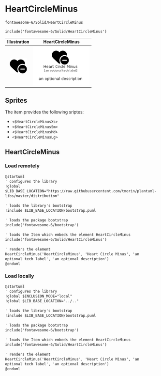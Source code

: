 # HeartCircleMinus


```text
fontawesome-6/Solid/HeartCircleMinus
```

```text
include('fontawesome-6/Solid/HeartCircleMinus')
```



| Illustration | HeartCircleMinus |
| :---: | :---: |
| ![illustration for Illustration](../../fontawesome-6/Solid/HeartCircleMinus.png) | ![illustration for HeartCircleMinus](../../fontawesome-6/Solid/HeartCircleMinus.Local.png) |



## Sprites
The item provides the following sriptes:

- `<$HeartCircleMinusXs>`
- `<$HeartCircleMinusSm>`
- `<$HeartCircleMinusMd>`
- `<$HeartCircleMinusLg>`





## HeartCircleMinus

### Load remotely
```plantuml
@startuml
' configures the library
!global $LIB_BASE_LOCATION="https://raw.githubusercontent.com/tmorin/plantuml-libs/master/distribution"

' loads the library's bootstrap
!include $LIB_BASE_LOCATION/bootstrap.puml

' loads the package bootstrap
include('fontawesome-6/bootstrap')

' loads the Item which embeds the element HeartCircleMinus
include('fontawesome-6/Solid/HeartCircleMinus')

' renders the element
HeartCircleMinus('HeartCircleMinus', 'Heart Circle Minus', 'an optional tech label', 'an optional description')
@enduml
```

### Load locally
```plantuml
@startuml
' configures the library
!global $INCLUSION_MODE="local"
!global $LIB_BASE_LOCATION="../.."

' loads the library's bootstrap
!include $LIB_BASE_LOCATION/bootstrap.puml

' loads the package bootstrap
include('fontawesome-6/bootstrap')

' loads the Item which embeds the element HeartCircleMinus
include('fontawesome-6/Solid/HeartCircleMinus')

' renders the element
HeartCircleMinus('HeartCircleMinus', 'Heart Circle Minus', 'an optional tech label', 'an optional description')
@enduml
```

